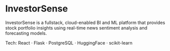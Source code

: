 # InvestorSense

InvestorSense is a fullstack, cloud-enabled BI and ML platform that provides stock portfolio insights using real-time news sentiment analysis and forecasting models.

Tech: React · Flask · PostgreSQL · HuggingFace · scikit-learn
